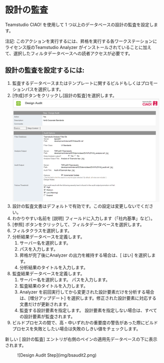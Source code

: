 # 設計の監査

Teamstudio CIAO! を使用して 1 つ以上のデータベースの設計の監査を設定します。

注記: このアクションを実行するには、昇格を実行する各ワークステーションにライセンス版のTeamstudio Analyzer がインストールされていることに加えて、選択したフィルタデータベースへの読者アクセスが必要です。 
 
## 設計の監査を設定するには:  
1. 監査するデータベースまたはテンプレートに関するビルドもしくはプロモーションパスを選択します。
2. [作成]ボタンをクリックし[設計の監査]を選択します。  
   ![Design Audit Window](img/bsaudit.png)
3. 設計の監査文書はデフォルトで有効です。この設定は変更しないでください。
4. わかりやすい名前を [説明] フィールドに入力します（「社内基準」など）。
5. [参照] ボタンをクリックして、フィルタデータベースを選択します。
6. フィルタクラスを選択します。
7. 分析結果データベースを定義します。 
    1. サーバー名を選択します。
    2. パスを入力します。
    3. 昇格が完了後にAnalyzer の出力を維持する場合は、[ はい] を選択します。
    4. 分析結果のタイトルを入力します。 
8. 監査結果データベースを定義します。
    1. サーバー名を選択します。 パスを入力します。
    2. 監査結果のタイトルを入力します。
    3. Analyzer を前回実行してから変更された設計要素だけを分析する場合は、[増分アップデート] を選択します。修正された設計要素に対応する文書だけが更新されます。
    4. 監査する設計要素を指定します。 設計要素を指定しない場合は、すべての設計要素が監査されます。
9. ビルドプロセスの間で、高・中いずれかの重要度の警告があった際にビルドプロセスを失敗としたい場合は失敗のしきい値をチェックします。 
 
新しい [ 設計の監査] エントリが右側のペインの適用先データベースの下に表示されます。
<figure markdown="1">
  ![Design Audit Step](img/bsaudit2.png)
</figure>
